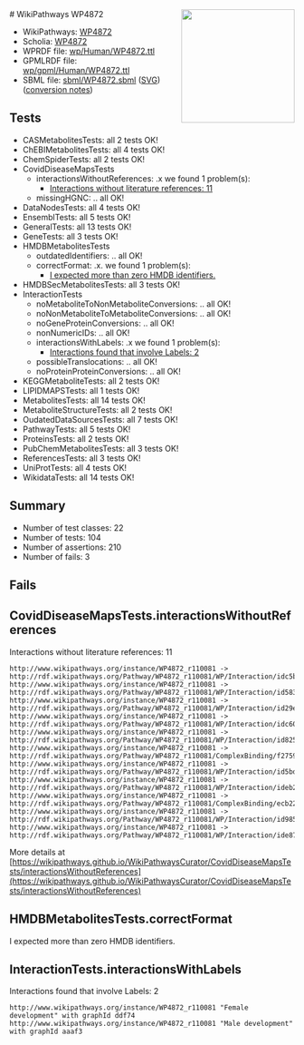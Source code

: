 <img style="float: right; width: 200px" src="../logo.png" />
# WikiPathways WP4872

* WikiPathways: [WP4872](https://identifiers.org/wikipathways:WP4872)
* Scholia: [WP4872](https://scholia.toolforge.org/wikipathways/WP4872)
* WPRDF file: [wp/Human/WP4872.ttl](../wp/Human/WP4872.ttl)
* GPMLRDF file: [wp/gpml/Human/WP4872.ttl](../wp/gpml/Human/WP4872.ttl)
* SBML file: [sbml/WP4872.sbml](../sbml/WP4872.sbml) ([SVG](../sbml/WP4872.svg)) ([conversion notes](../sbml/WP4872.txt))

## Tests
* CASMetabolitesTests: all 2 tests OK!
* ChEBIMetabolitesTests: all 4 tests OK!
* ChemSpiderTests: all 2 tests OK!
* CovidDiseaseMapsTests
    * interactionsWithoutReferences: .x we found 1 problem(s):
        * [Interactions without literature references: 11](#9701cce2)
    * missingHGNC: .. all OK!
* DataNodesTests: all 4 tests OK!
* EnsemblTests: all 5 tests OK!
* GeneralTests: all 13 tests OK!
* GeneTests: all 3 tests OK!
* HMDBMetabolitesTests
    * outdatedIdentifiers: .. all OK!
    * correctFormat: .x. we found 1 problem(s):
        * [I expected more than zero HMDB identifiers.](#ad154c1e)
* HMDBSecMetabolitesTests: all 3 tests OK!
* InteractionTests
    * noMetaboliteToNonMetaboliteConversions: .. all OK!
    * noNonMetaboliteToMetaboliteConversions: .. all OK!
    * noGeneProteinConversions: .. all OK!
    * nonNumericIDs: .. all OK!
    * interactionsWithLabels: .x we found 1 problem(s):
        * [Interactions found that involve Labels: 2](#630d2679)
    * possibleTranslocations: .. all OK!
    * noProteinProteinConversions: .. all OK!
* KEGGMetaboliteTests: all 2 tests OK!
* LIPIDMAPSTests: all 1 tests OK!
* MetabolitesTests: all 14 tests OK!
* MetaboliteStructureTests: all 2 tests OK!
* OudatedDataSourcesTests: all 7 tests OK!
* PathwayTests: all 5 tests OK!
* ProteinsTests: all 2 tests OK!
* PubChemMetabolitesTests: all 3 tests OK!
* ReferencesTests: all 3 tests OK!
* UniProtTests: all 4 tests OK!
* WikidataTests: all 14 tests OK!


## Summary

* Number of test classes: 22
* Number of tests: 104
* Number of assertions: 210
* Number of fails: 3

## Fails

<a name="9701cce2" />

## CovidDiseaseMapsTests.interactionsWithoutReferences

Interactions without literature references: 11
```
http://www.wikipathways.org/instance/WP4872_r110081 -> http://rdf.wikipathways.org/Pathway/WP4872_r110081/WP/Interaction/idc5b06fc7
http://www.wikipathways.org/instance/WP4872_r110081 -> http://rdf.wikipathways.org/Pathway/WP4872_r110081/WP/Interaction/id5832a62c
http://www.wikipathways.org/instance/WP4872_r110081 -> http://rdf.wikipathways.org/Pathway/WP4872_r110081/WP/Interaction/id29e4969c
http://www.wikipathways.org/instance/WP4872_r110081 -> http://rdf.wikipathways.org/Pathway/WP4872_r110081/WP/Interaction/idc604ee3
http://www.wikipathways.org/instance/WP4872_r110081 -> http://rdf.wikipathways.org/Pathway/WP4872_r110081/WP/Interaction/id825635fc
http://www.wikipathways.org/instance/WP4872_r110081 -> http://rdf.wikipathways.org/Pathway/WP4872_r110081/ComplexBinding/f2759
http://www.wikipathways.org/instance/WP4872_r110081 -> http://rdf.wikipathways.org/Pathway/WP4872_r110081/WP/Interaction/id5bd25da1
http://www.wikipathways.org/instance/WP4872_r110081 -> http://rdf.wikipathways.org/Pathway/WP4872_r110081/WP/Interaction/ideb2da3db
http://www.wikipathways.org/instance/WP4872_r110081 -> http://rdf.wikipathways.org/Pathway/WP4872_r110081/ComplexBinding/ecb22
http://www.wikipathways.org/instance/WP4872_r110081 -> http://rdf.wikipathways.org/Pathway/WP4872_r110081/WP/Interaction/id985d677f
http://www.wikipathways.org/instance/WP4872_r110081 -> http://rdf.wikipathways.org/Pathway/WP4872_r110081/WP/Interaction/ide87c2efb
```

More details at [https://wikipathways.github.io/WikiPathwaysCurator/CovidDiseaseMapsTests/interactionsWithoutReferences](https://wikipathways.github.io/WikiPathwaysCurator/CovidDiseaseMapsTests/interactionsWithoutReferences)

<a name="ad154c1e" />

## HMDBMetabolitesTests.correctFormat

I expected more than zero HMDB identifiers.
<a name="630d2679" />

## InteractionTests.interactionsWithLabels

Interactions found that involve Labels: 2
```
http://www.wikipathways.org/instance/WP4872_r110081 "Female development" with graphId ddf74
http://www.wikipathways.org/instance/WP4872_r110081 "Male development" with graphId aaaf3
```

